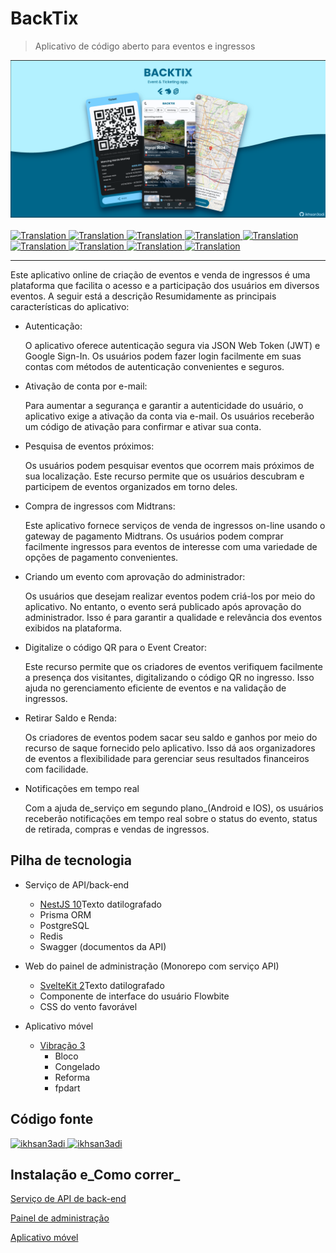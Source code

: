 # BackTix

> Aplicativo de código aberto para eventos e ingressos

<img src="assets/social_preview.png">
<br>
<br>
<a href="./README.md">
  <img alt="Translation" src="https://img.shields.io/badge/Bahasa_Indonesia-blue?style=for-the-badge&logo=googletranslate&logoColor=blue&labelColor=white">
</a>
<a href="./README.en.md">
  <img alt="Translation" src="https://img.shields.io/badge/English-blue?style=for-the-badge&logo=googletranslate&logoColor=blue&labelColor=white">
</a>
<a href="./README.zh-CN.md">
  <img alt="Translation" src="https://img.shields.io/badge/简体中文-blue?style=for-the-badge&logo=googletranslate&logoColor=blue&labelColor=white">
</a>
<a href="./README.ja.md">
  <img alt="Translation" src="https://img.shields.io/badge/日本語-blue?style=for-the-badge&logo=googletranslate&logoColor=blue&labelColor=white">
</a>
<a href="./README.ar.md">
  <img alt="Translation" src="https://img.shields.io/badge/Arabic_عربي-blue?style=for-the-badge&logo=googletranslate&logoColor=blue&labelColor=white">
</a>
<a href="./README.pt.md">
  <img alt="Translation" src="https://img.shields.io/badge/Português-blue?style=for-the-badge&logo=googletranslate&logoColor=blue&labelColor=white">
</a>
<a href="./README.es.md">
  <img alt="Translation" src="https://img.shields.io/badge/Español-blue?style=for-the-badge&logo=googletranslate&logoColor=blue&labelColor=white">
</a>
<a href="./README.fr.md">
  <img alt="Translation" src="https://img.shields.io/badge/Français-blue?style=for-the-badge&logo=googletranslate&logoColor=blue&labelColor=white">
</a>
<a href="./README.vi.md">
  <img alt="Translation" src="https://img.shields.io/badge/Tiếng_Việt-blue?style=for-the-badge&logo=googletranslate&logoColor=blue&labelColor=white">
</a>

* * *

Este aplicativo online de criação de eventos e venda de ingressos é uma plataforma que facilita o acesso e a participação dos usuários em diversos eventos. A seguir está a descrição
Resumidamente as principais características do aplicativo:

-   Autenticação:

    O aplicativo oferece autenticação segura via JSON Web Token (JWT) e Google Sign-In. Os usuários podem fazer login facilmente em suas contas com métodos de autenticação convenientes e seguros.

-   Ativação de conta por e-mail:

    Para aumentar a segurança e garantir a autenticidade do usuário, o aplicativo exige a ativação da conta via e-mail. Os usuários receberão um código de ativação para confirmar e ativar sua conta.

-   Pesquisa de eventos próximos:

    Os usuários podem pesquisar eventos que ocorrem mais próximos de sua localização. Este recurso permite que os usuários descubram e participem de eventos organizados em torno deles.

-   Compra de ingressos com Midtrans:

    Este aplicativo fornece serviços de venda de ingressos on-line usando o gateway de pagamento Midtrans. Os usuários podem comprar facilmente ingressos para eventos de interesse com uma variedade de opções de pagamento convenientes.

-   Criando um evento com aprovação do administrador:

    Os usuários que desejam realizar eventos podem criá-los por meio do aplicativo. No entanto, o evento será publicado após aprovação do administrador. Isso é para garantir a qualidade e relevância dos eventos exibidos na plataforma.

-   Digitalize o código QR para o Event Creator:

    Este recurso permite que os criadores de eventos verifiquem facilmente a presença dos visitantes, digitalizando o código QR no ingresso. Isso ajuda no gerenciamento eficiente de eventos e na validação de ingressos.

-   Retirar Saldo e Renda:

    Os criadores de eventos podem sacar seu saldo e ganhos por meio do recurso de saque fornecido pelo aplicativo. Isso dá aos organizadores de eventos a flexibilidade para gerenciar seus resultados financeiros com facilidade.

-   Notificações em tempo real

    Com a ajuda de_serviço em segundo plano_(Android e IOS), os usuários receberão notificações em tempo real sobre o status do evento, status de retirada, compras e vendas de ingressos.

## Pilha de tecnologia

-   Serviço de API/back-end

    -   [NestJS 10](https://nestjs.com/)Texto datilografado
    -   Prisma ORM
    -   PostgreSQL
    -   Redis
    -   Swagger (documentos da API)

-   Web do painel de administração (Monorepo com serviço API)

    -   [SvelteKit 2](https://kit.svelte.dev/)Texto datilografado
    -   Componente de interface do usuário Flowbite
    -   CSS do vento favorável

-   Aplicativo móvel

    -   [Vibração 3](https://flutter.dev/)
        -   Bloco
        -   Congelado
        -   Reforma
        -   fpdart

## Código fonte

<a href="https://github.com/ikhsan3adi/backtix-app">
  <img height='25em' src="https://img.shields.io/badge/BackTix_App-027DFD?style=for-the-badge&logo=github&logoColor=white" title="ikhsan3adi" />
</a>

<a href="https://github.com/ikhsan3adi/backtix-service">
  <img height='25em' src="https://img.shields.io/badge/BackTix_Api_Service & Admin panel-ea2845?style=for-the-badge&logo=github&logoColor=white" title="ikhsan3adi" />
</a>

## Instalação e_Como correr_

[Serviço de API de back-end](docs/api-service.md)

[Painel de administração](docs/admin-panel.md)

[Aplicativo móvel](docs/mobile-app.md)
